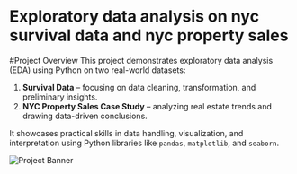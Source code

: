 # Exploratory data analysis on nyc survival data and nyc property sales 

#Project Overview
This project demonstrates exploratory data analysis (EDA) using Python on two real-world datasets:
1. **Survival Data** – focusing on data cleaning, transformation, and preliminary insights.
2. **NYC Property Sales Case Study** – analyzing real estate trends and drawing data-driven conclusions.

It showcases practical skills in data handling, visualization, and interpretation using Python libraries like `pandas`, `matplotlib`, and `seaborn`.

![Project Banner]()

